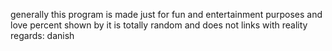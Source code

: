 generally this program is made just for fun and entertainment purposes and love percent shown by it is totally random and does not links with reality
regards: danish
